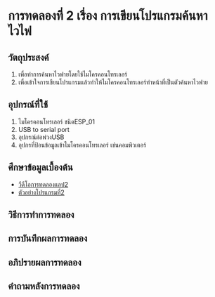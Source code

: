 # การทดลองที่ 2 เรื่อง การเขียนโปรแกรมค้นหาไวไฟ
## วัตถุประสงค์ 
1. เพื่อทำการค้นหาไวฟายโดยใช้ไมโครคอนโทรเลอร์
2. เพื่อเข้าใจการเขียนโปรแกรมแล้วทำให้ไมโครคอนโทรเลอร์ทำหน้าที่เป็นตัวค้นหาไวฟาย
## อุปกรณ์ที่ใช้ 
1. ไมโครคอนโทรเลอร์ ชนิดESP_01
2. USB to serial port
3. อุปกรณ์ต่อพ่วงUSB
4. อุปกรที่ป้อนข้อมูลเข้าไมโครคอนโทรเลอร์ เช่นคอมพิวเตอร์
## ศึกษาข้อมูลเบื้องต้น 
* [วีดีโอการทดลองแลป2](https://www.youtube.com/watch?v=yBjab0UNuB8)
* [ตัวอย่างโปรแกรมที่2](https://github.com/choompol-boonmee/lab63b/tree/master/examples/02_Scan-Wifi)
## วิธีการทำการทดลอง 

## การบันทึกผลการทดลอง 

## อภิปรายผลการทดลอง 

## คำถามหลังการทดลอง 
